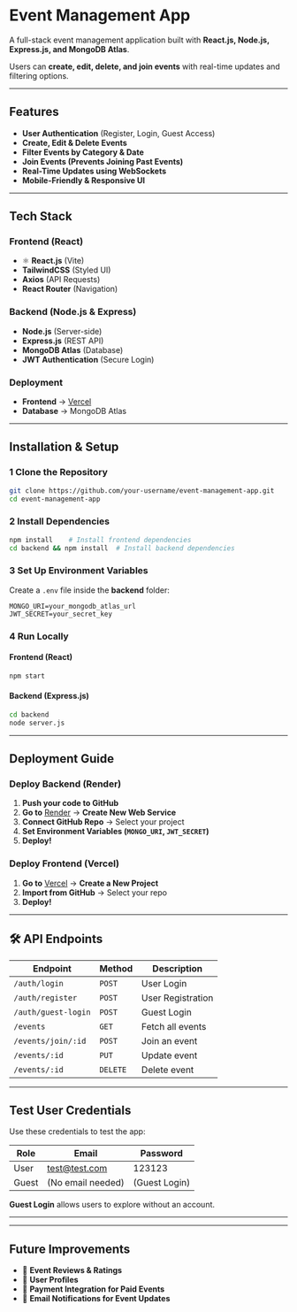 #  Event Management App

A full-stack event management application built with **React.js, Node.js, Express.js, and MongoDB Atlas**.  

Users can **create, edit, delete, and join events** with real-time updates and filtering options.

---

##  Features

- **User Authentication** (Register, Login, Guest Access)  
- **Create, Edit & Delete Events**  
- **Filter Events by Category & Date**  
- **Join Events (Prevents Joining Past Events)**  
- **Real-Time Updates using WebSockets**  
- **Mobile-Friendly & Responsive UI**  

---

##  Tech Stack

### **Frontend (React)**
- ⚛ **React.js** (Vite)
-  **TailwindCSS** (Styled UI)
-  **Axios** (API Requests)
-  **React Router** (Navigation)

### **Backend (Node.js & Express)**
-  **Node.js** (Server-side)
-  **Express.js** (REST API)
-  **MongoDB Atlas** (Database)
-  **JWT Authentication** (Secure Login)

### **Deployment**
-  **Frontend** → [Vercel]([https://vercel.com/](https://event-management-app-mauve.vercel.app/))  
-  **Database** → MongoDB Atlas  

---

##  Installation & Setup

### **1️ Clone the Repository**
```sh
git clone https://github.com/your-username/event-management-app.git
cd event-management-app
```

### **2️ Install Dependencies**
```sh
npm install    # Install frontend dependencies
cd backend && npm install  # Install backend dependencies
```

### **3️ Set Up Environment Variables**
Create a `.env` file inside the **backend** folder:
```env
MONGO_URI=your_mongodb_atlas_url
JWT_SECRET=your_secret_key
```

### **4️ Run Locally**
#### **Frontend (React)**
```sh
npm start
```
#### **Backend (Express.js)**
```sh
cd backend
node server.js
```

---
##  Deployment Guide

### **Deploy Backend (Render)**
1. **Push your code to GitHub**
2. **Go to** [Render](https://render.com/) → **Create New Web Service**
3. **Connect GitHub Repo** → Select your project
4. **Set Environment Variables (`MONGO_URI`, `JWT_SECRET`)**
5. **Deploy!**

### **Deploy Frontend (Vercel)**
1. **Go to** [Vercel](https://vercel.com/) → **Create a New Project**
2. **Import from GitHub** → Select your repo
3. **Deploy!**

---

## 🛠️ API Endpoints

| Endpoint              | Method | Description              |
|----------------------|--------|--------------------------|
| `/auth/login`       | `POST` | User Login               |
| `/auth/register`    | `POST` | User Registration        |
| `/auth/guest-login` | `POST` | Guest Login              |
| `/events`          | `GET`  | Fetch all events        |
| `/events/join/:id` | `POST` | Join an event            |
| `/events/:id`      | `PUT`  | Update event             |
| `/events/:id`      | `DELETE` | Delete event          |

---

##  Test User Credentials
Use these credentials to test the app:

| Role  | Email                     | Password  |
|-------|---------------------------|----------|
| User  | test@test.com             | 123123 |
| Guest | (No email needed)         | (Guest Login) |

**Guest Login** allows users to explore without an account.

---


---

##  Future Improvements
- 🌟 **Event Reviews & Ratings**
- 🌟 **User Profiles**
- 🌟 **Payment Integration for Paid Events**
- 🌟 **Email Notifications for Event Updates**


